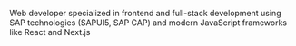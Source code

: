 Web developer specialized in frontend and full-stack development using SAP technologies (SAPUI5, SAP CAP) and modern JavaScript frameworks like React and Next.js
